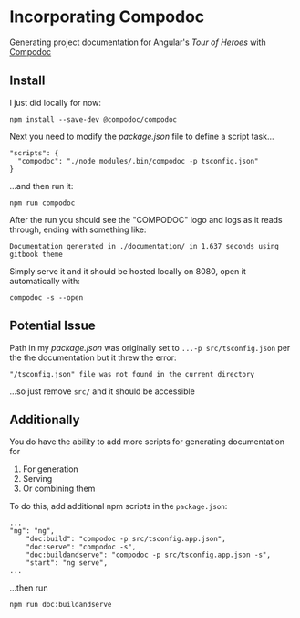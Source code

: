 # Incorporating Compodoc
Generating project documentation for Angular's *Tour of Heroes* with [Compodoc](https://compodoc.github.io/website/)


## Install

I just did locally for now:
```
npm install --save-dev @compodoc/compodoc
```

Next you need to modify the *package.json* file to define a script task...
```
"scripts": {
  "compodoc": "./node_modules/.bin/compodoc -p tsconfig.json"
}
```
...and then run it:
```
npm run compodoc
```

After the run you should see the "COMPODOC" logo and logs as it reads through, ending with something like:
```
Documentation generated in ./documentation/ in 1.637 seconds using gitbook theme
```

Simply serve it and it should be hosted locally on 8080, open it automatically with:
```
compodoc -s --open
```





## Potential Issue

Path in my *package.json* was originally set to `...-p src/tsconfig.json` per the the documentation but it threw the error:
```
"/tsconfig.json" file was not found in the current directory
```
...so just remove `src/` and it should be accessible





## Additionally 
You do have the ability to add more scripts for generating documentation for
1. For generation
2. Serving
3. Or combining them

To do this, add additional npm scripts in the `package.json`:
```
...
"ng": "ng",
    "doc:build": "compodoc -p src/tsconfig.app.json",
    "doc:serve": "compodoc -s",
    "doc:buildandserve": "compodoc -p src/tsconfig.app.json -s",
    "start": "ng serve",
...
```
...then run
```
npm run doc:buildandserve
```